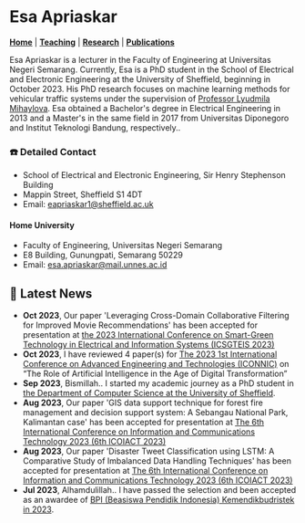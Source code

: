 # Esa Apriaskar
**[Home](/)** | **[Teaching](/teach)** | **[Research](/research)** | **[Publications](/publications)**

Esa Apriaskar is a lecturer in the Faculty of Engineering at Universitas Negeri Semarang. Currently, Esa is a PhD student in the School of Electrical and Electronic Engineering at the University of Sheffield, beginning in October 2023. His PhD research focuses on machine learning methods for vehicular traffic systems under the supervision of [Professor Lyudmila Mihaylova](https://www.sheffield.ac.uk/eee/people/academic-staff/lyudmila-mihaylova). Esa obtained a Bachelor's degree in Electrical Engineering in 2013 and a Master's in the same field in 2017 from Universitas Diponegoro and Institut Teknologi Bandung, respectively..

### ☎️  Detailed Contact
- School of Electrical and Electronic Engineering, Sir Henry Stephenson Building
- Mappin Street, Sheffield S1 4DT
- Email: eapriaskar1@sheffield.ac.uk

#### Home University
- Faculty of Engineering, Universitas Negeri Semarang
- E8 Building, Gunungpati, Semarang 50229
- Email: esa.apriaskar@mail.unnes.ac.id

## 📅  Latest News
- **Oct 2023**, Our paper 'Leveraging Cross-Domain Collaborative Filtering for Improved Movie Recommendations' has been accepted for presentation at [the 2023 International Conference on Smart-Green Technology in Electrical and Information Systems (ICSGTEIS 2023)](https://icsgteis.unud.ac.id/)
- **Oct 2023**, I have reviewed 4 paper(s) for [The 2023 1st International Conference on Advanced Engineering and Technologies (ICONNIC)](https://iconnic.unpkediri.ac.id/) on “The Role of Artificial Intelligence in the Age of Digital Transformation”
- **Sep 2023**, Bismillah.. I started my academic journey as a PhD student in [the Department of Computer Science at the University of Sheffield](https://www.sheffield.ac.uk/dcs/phd-study).
- **Aug 2023**, Our paper 'GIS data support technique for forest fire management and decision support system: A Sebangau National Park, Kalimantan case' has been accepted for presentation at [The 6th International Conference on Information and Communications Technology 2023 (6th ICOIACT 2023)](https://icoiact.org/)
- **Aug 2023**, Our paper 'Disaster Tweet Classification using LSTM: A Comparative Study of Imbalanced Data Handling Techniques' has been accepted for presentation at [The 6th International Conference on Information and Communications Technology 2023 (6th ICOIACT 2023)](https://icoiact.org/)
- **Jul 2023**, Alhamdulillah.. I have passed the selection and been accepted as an awardee of [BPI (Beasiswa Pendidik Indonesia) Kemendikbudristek in 2023](https://beasiswa.kemdikbud.go.id/).
